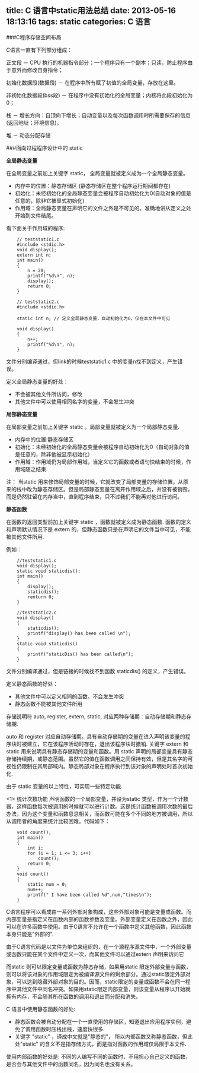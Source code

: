 title: C 语言中static用法总结
date: 2013-05-16 18:13:16
tags: static 
categories: C 语言
---

###C程序存储空间布局

C语言一直有下列部分组成：

正文段 － CPU 执行的机器指令部分；一个程序只有一个副本；只读，防止程序由于意外而修改自身指令；

初始化数据段(数据段) － 在程序中所有赋了初值的全局变量，存放在这里。

非初始化数据段(bss段) － 在程序中没有初始化的全局变量；内核将此段初始化为0；

栈 － 增长方向：自顶向下增长；自动变量以及每次函数调用时所需要保存的信息(返回地址；环境信息)。

堆 － 动态分配存储

###面向过程程序设计中的 static

**全局静态变量**

在全局变量之前加上关键字 static， 全局变量就被定义成为一个全局静态变量。

- 内存中的位置：静态存储区 (静态存储区在整个程序运行期间都存在)
- 初始化：未经初始化的全局静态变量会被程序自动初始化为0(自动对象的值是任意的，除非它被显式初始化)
- 作用域：全局静态变量在声明它的文件之外是不可见的。准确地讲从定义之处开始到文件结尾。


看下面关于作用域的程序:

```
	// teststatic1.c
	#include <stdio.h>
	void display();
	extern int n;
	int main()
	{
		n = 20;
		printf("%d\n", n);
		display();
		return 0;
	}
	
	// teststatic2.c
	#include <stdio.h>
	
	static int n; // 定义全局静态变量，自动初始化为0，仅在本文件中可见
	
	void display()
	{
		n++;
		printf("%d\n", n);
	}
```

文件分别编译通过，但link的时候teststatic1.c 中的变量n找不到定义，产生错误。

定义全局静态变量的好处：

- 不会被其他文件所访问，修改
- 其他文件中可以使用相同名字的变量，不会发生冲突


**局部静态变量**

在局部变量之前加上关键字 static ，局部变量就被定义为一个局部静态变量.

- 内存中的位置:静态存储区
- 初始化：未经初始化的全局静态变量会被程序自动初始化为0（自动对象的值是任意的，除非他被显示初始化）
- 作用域：作用域仍为局部作用域，当定义它的函数或者语句快结束的时候，作用域随之结束.


注： 当static 用来修饰局部变量的时候，它就改变了局部变量的存储位置，从原来的栈中改为静态存储区。但是局部静态变量在离开作用域之后，并没有被销毁，而是仍然驻留在内存当中，直到程序结束，只不过我们不能再对他进行访问。

**静态函数**

在函数的返回类型前加上关键字 static ，函数就被定义成为静态函数.
函数的定义和声明默认情况下是 extern 的，但静态函数只是在声明它的文件当中可见，不能被其他文件所用.

例如：

```
	//teststatic1.c
	void display();
	static void staticdis();
	int main()
	{
		display();
		staticdis();
		renturn 0;
	}
	
	//teststatic2.c
	void display()
	{
		staticdis();
		printf("display() has been called \n");
	}
	static void staticdis()
	{
		printf("staticDis() has been called\n");
	}
```

文件分别编译通过，但是链接的时候找不到函数 staticdis() 的定义，产生错误。

定义静态函数的好处：

- 其他文件中可以定义相同的函数，不会发生冲突
- 静态函数不能被其他文件所用


存储说明符 auto, register, extern, static, 对应两种存储期：自动存储期和静态存储期. 

auto 和 register 对应自动存储期。具有自动存储期的变量在进入声明该变量的程序块时被建立，它在该程序活动时存在，退出该程序块时撤销. 
关键字 extern 和 static 用来说明具有静态存储期的变量和函数。用 static 声明的局部变量具有静态存储持续期，或静态范围。虽然它的值在函数调用之间保持有效，但是其名字的可视性仍限制在其局部域内。静态局部对象在程序执行到该对象的声明处时首次初始化.

由于 static 变量的以上特性，可实现一些特定功能.

<1> 统计次数功能
声明函数的一个局部变量，并设为static 类型，作为一个计数器，这样函数每次被调用的时候就可以进行计数。这是统计函数被调用次数的最后办法，因为这个变量和函数息息相关，而函数可能在多个不同的地方被调用，所以从调用者的角度来统计比较困难。代码如下：

```
	void count();
	int main()
	{
		int i;
		for (i = 1; i <= 3; i++)
			count();
		return 0;
	}
	void count()
	{
		static num = 0;
		num++;
		printf(" I have been called %d",num,"times\n");
	}
```

C语言程序可以看成由一系列外部对象构成，这些外部对象可能是变量或函数。而内部变量是指定义在函数内部的函数参数及变量。外部变量定义在函数之外，因此可以在许多函数中使用。由于C语言不允许在一个函数中定义其他函数，因此函数本身只能是"外部的". 

由于C语言代码是以文件为单位来组织的，在一个源程序源文件中，一个外部变量或函数只能在某个文件中定义一次，而其他文件可以通过extern 声明来访问它 

而static 则可以限定变量或函数为静态存储，如果用static 限定外部变量与函数，则可以将该对象的作用域限定为被编译源文件的剩余部分。通过static限定外部对象，可以达到隐藏外部对象的目的。因而，static限定的变量或函数不会在同一程序中其他文件中同名冲突。如果用static限定内部变量，则该变量从程序以开始就拥有内存，不会随其所在函数的调用和退出而分配和消失。

C 语言中使用静态函数的好处:

- 静态函数会被自动分配在一个一直使用的存储区，知道退出应用程序实例，避免了调用函数时压栈出栈，速度快很多.
- 关键字 "static" ，译成中文就是"静态的"， 所以内部函数又称静态函数，但此处"static" 的含义不是指存储方式，而是指对函数的作用域仅局限于本文件.


使用内部函数的好处是: 不同的人编写不同的函数时，不用担心自己定义的函数，是否会与其他文件中的函数同名，因为同名也没有关系。

